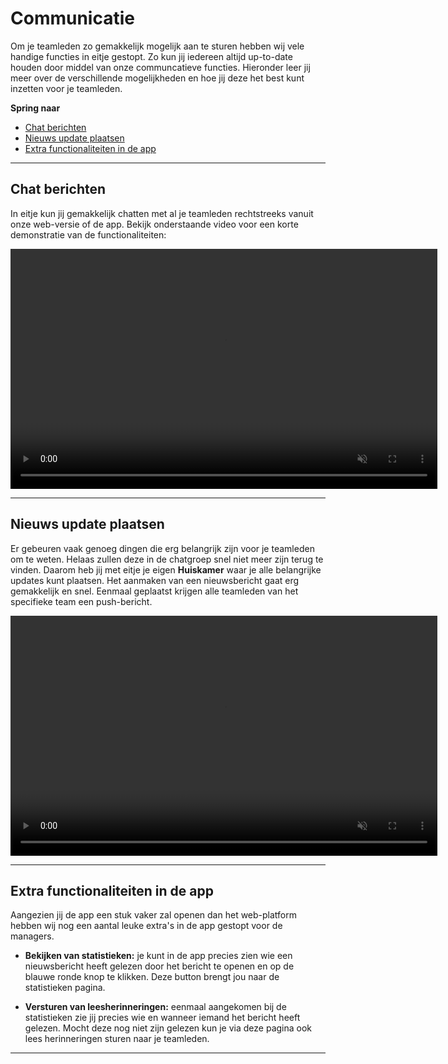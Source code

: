 # Communicatie

Om je teamleden zo gemakkelijk mogelijk aan te sturen hebben wij vele handige functies in eitje gestopt. Zo kun jij iedereen altijd up-to-date houden door middel van onze communcatieve functies. Hieronder leer jij meer over de verschillende mogelijkheden en hoe jij deze het best kunt inzetten voor je teamleden.

**Spring naar**
* [Chat berichten](/communicatie?id=chat-berichten)
* [Nieuws update plaatsen](/communicatie?id=nieuws-update-plaatsen)
* [Extra functionaliteiten in de app](/communicatie?id=extra-functionaliteiten-in-de-app)


---


## Chat berichten

In eitje kun jij gemakkelijk chatten met al je teamleden rechtstreeks vanuit onze web-versie of de app. Bekijk onderstaande video voor een korte demonstratie van de functionaliteiten:

<video controls
       muted 
       src="/assets/chatMovie.mov"
       width="683"
       height="384">
</video>


	

---



## Nieuws update plaatsen

Er gebeuren vaak genoeg dingen die erg belangrijk zijn voor je teamleden om te weten. Helaas zullen deze in de chatgroep snel niet meer zijn terug te vinden. Daarom heb jij met eitje je eigen **Huiskamer** waar je alle belangrijke updates kunt plaatsen. Het aanmaken van een nieuwsbericht gaat erg gemakkelijk en snel. Eenmaal geplaatst krijgen alle teamleden van het specifieke team een push-bericht. 

<video controls
       muted 
       src="/assets/nieuwsberichtMaken.mov"
       width="683"
       height="384">
</video>

---

## Extra functionaliteiten in de app

Aangezien jij de app een stuk vaker zal openen dan het web-platform hebben wij nog een aantal leuke extra's in de app gestopt voor de managers. 

* **Bekijken van statistieken:** je kunt in de app precies zien wie een nieuwsbericht heeft gelezen door het bericht te openen en op de blauwe ronde knop te klikken. Deze button brengt jou naar de statistieken pagina.

* **Versturen van leesherinneringen:** eenmaal aangekomen bij de statistieken zie jij precies wie en wanneer iemand het bericht heeft gelezen. Mocht deze nog niet zijn gelezen kun je via deze pagina ook lees herinneringen sturen naar je teamleden.

---